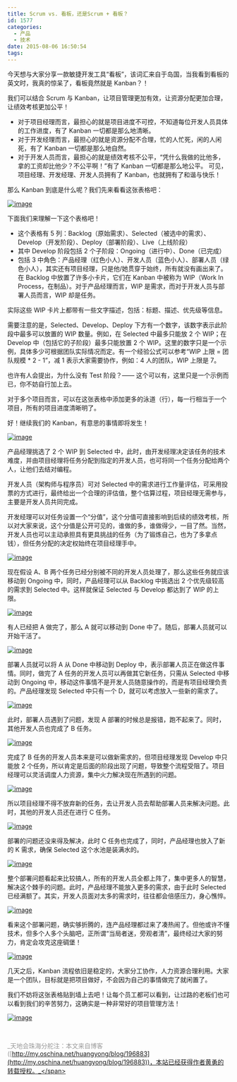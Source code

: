 ```yaml
---
title: Scrum vs. 看板，还是Scrum + 看板？
id: 1577
categories:
  - 产品
  - 技术
date: 2015-08-06 16:50:54
tags:
---
```


今天想与大家分享一款敏捷开发工具“看板”，该词汇来自于岛国，当我看到看板的英文时，我真的惊呆了，看板竟然就是 Kanban？！

我们可以结合 Scrum 与 Kanban，让项目管理更加有效，让资源分配更加合理，让绩效考核更加公平！

*   对于项目经理而言，最担心的就是项目进度不可控，不知道每位开发人员具体的工作进度，有了 Kanban 一切都是那么地清晰。
*   对于开发经理而言，最担心的就是资源分配不合理，忙的人忙死，闲的人闲死，有了 Kanban 一切都是那么地自然。
*   对于开发人员而言，最担心的就是绩效考核不公平，“凭什么我做的比他多，拿的工资却比他少？不公平啊！”有了 Kanban 一切都是那么地公平。
可见，项目经理、开发经理、开发人员拥有了 Kanban，也就拥有了和谐与快乐！

那么 Kanban 到底是什么呢？我们先来看看这张表格吧：

[![image](http://static.oschina.net/uploads/img/201401/29174145_opXT.png "image")](http://static.oschina.net/uploads/img/201401/29174145_opXT.png)

下面我们来理解一下这个表格吧！

*   这个表格有 5 列：Backlog（原始需求）、Selected（被选中的需求）、Develop（开发阶段）、Deploy（部署阶段）、Live（上线阶段）
*   其中 Develop 阶段包括 2 个子阶段：Ongoing（进行中）、Done（已完成）
*   包括 3 中角色：产品经理（红色小人）、开发人员（蓝色小人）、部署人员（绿色小人），其实还有项目经理，只是他/她贯穿于始终，所有就没有画出来了。
在 Backlog 中放置了许多小卡片，它们在 Kanban 中被称为 WIP（Work In Process，在制品）。对于产品经理而言，WIP 是需求，而对于开发人员与部署人员而言，WIP 却是任务。

实际这些 WIP 卡片上都带有一些文字描述，包括：标题、描述、优先级等信息。

需要注意的是，Selected、Develop、Deploy 下方有一个数字，该数字表示此阶段中最多可以放置的 WIP 数量。例如，在 Selected 中最多只能放 2 个 WIP；在 Develop 中（包括它的子阶段）最多只能放置 2 个 WIP。这里的数字只是一个示例，具体多少可根据团队实际情况而定。有一个经验公式可以参考“WIP 上限 = 团队规模 * 2 - 1”，减 1 表示大家需要协作，例如：4 人的团队，WIP 上限是 7。

也许有人会提出，为什么没有 Test 阶段？—— 这个可以有，这里只是一个示例而已，你不妨自行加上去。

对于多个项目而言，可以在这张表格中添加更多的泳道（行），每一行相当于一个项目，所有的项目进度清晰明了。

好！继续我们的 Kanban，有意思的事情即将发生！

[![image](http://static.oschina.net/uploads/img/201401/29174146_5Rfx.png "image")](http://static.oschina.net/uploads/img/201401/29174146_5Rfx.png)

产品经理挑选了 2 个 WIP 到 Selected 中，此时，由开发经理决定该任务的技术难度，并由项目经理将任务分配到指定的开发人员，也可将同一个任务分配给两个人，让他们去结对编程。

开发人员（架构师与程序员）可对 Selected 中的需求进行工作量评估，可采用投票的方式进行，最终给出一个合理的评估值，整个估算过程，项目经理无需参与，主要是开发人员共同完成。

开发经理可以对任务设置一个“分值”，这个分值可直接影响到后续的绩效考核，所以对大家来说，这个分值是公开可见的，谁做的多，谁做得少，一目了然。当然，开发人员也可以主动承担具有更具挑战的任务（为了锻炼自己，也为了多拿点钱），但任务分配的决定权始终在项目经理手中。

[![image](http://static.oschina.net/uploads/img/201401/29174146_I8nB.png "image")](http://static.oschina.net/uploads/img/201401/29174146_I8nB.png)

现在假设 A、B 两个任务已经分别被不同的开发人员处理了，那么这些任务就应该移动到 Ongoing 中，同时，产品经理可以从 Backlog 中挑选出 2 个优先级较高的需求到 Selected 中。这样就保证 Selected 与 Develop 都达到了 WIP 的上限。

[![image](http://static.oschina.net/uploads/img/201401/29174147_zwK8.png "image")](http://static.oschina.net/uploads/img/201401/29174147_zwK8.png)

有人已经把 A 做完了，那么 A 就可以移动到 Done 中了。随后，部署人员就可以开始干活了。

[![image](http://static.oschina.net/uploads/img/201401/29174147_6DBu.png "image")](http://static.oschina.net/uploads/img/201401/29174147_6DBu.png)

部署人员就可以将 A 从 Done 中移动到 Deploy 中，表示部署人员正在做这件事情。同时，做完了 A 任务的开发人员可以再做其它新任务，只需从 Selected 中移动到 Ongoing 中，移动这件事情不是开发人员随意操作的，而是有项目经理负责的。产品经理发现 Selected 中只有一个 D，就可以考虑放入一些新的需求了。

[![image](http://static.oschina.net/uploads/img/201401/29174147_6p0K.png "image")](http://static.oschina.net/uploads/img/201401/29174147_6p0K.png)

此时，部署人员遇到了问题，发现 A 部署的时候总是报错，跑不起来了。同时，其他开发人员也完成了 B 任务。

[![image](http://static.oschina.net/uploads/img/201401/29174148_tU06.png "image")](http://static.oschina.net/uploads/img/201401/29174148_tU06.png)

完成了 B 任务的开发人员本来是可以做新需求的，但项目经理发现 Develop 中只能放 2 个任务，所以肯定是后面的阶段出现了问题，导致整个流程受阻了。项目经理可以灵活调度人力资源，集中火力解决现在所遇到的问题。

[![image](http://static.oschina.net/uploads/img/201401/29174148_t0Cs.png "image")](http://static.oschina.net/uploads/img/201401/29174148_t0Cs.png)

所以项目经理不得不放弃新的任务，去让开发人员去帮助部署人员来解决问题。此时，其他的开发人员还在进行 C 任务。

[![image](http://static.oschina.net/uploads/img/201401/29174149_PPXY.png "image")](http://static.oschina.net/uploads/img/201401/29174149_PPXY.png)

部署的问题还没来得及解决，此时 C 任务也完成了，同时，产品经理也放入了新的 K 需求，确保 Selected 这个水池是装满水的。

[![image](http://static.oschina.net/uploads/img/201401/29174149_tnEr.png "image")](http://static.oschina.net/uploads/img/201401/29174149_tnEr.png)

整个部署问题看起来比较搞人，所有的开发人员全都上阵了，集中更多人的智慧，解决这个棘手的问题。此时，产品经理不能放入更多的需求，由于此时 Selected 已经满额了。其实，开发人员面对太多的需求时，往往都会倍感压力，身心憔悴。

[![image](http://static.oschina.net/uploads/img/201401/29174150_yecn.png "image")](http://static.oschina.net/uploads/img/201401/29174150_yecn.png)

看来这个部署问题，确实够折腾的，连产品经理都过来了凑热闹了。但他或许不懂技术，但多个人多个头脑吧，正所谓“当局者迷，旁观者清”，最终经过大家的努力，肯定会攻克这座碉堡！

[![image](http://static.oschina.net/uploads/img/201401/29174150_0Lhu.png "image")](http://static.oschina.net/uploads/img/201401/29174150_0Lhu.png)

几天之后，Kanban 流程依旧是稳定的，大家分工协作，人力资源合理利用。大家是一个团队，目标就是把项目做好，不会因为自己的事情做完了就闲置了。

我们不妨将这张表格贴到墙上去吧！让每个员工都可以看到，让过路的老板们也可以看到我们的辛苦努力，这确实是一种非常好的项目管理方法！

[![image](http://static.oschina.net/uploads/img/201401/29174151_36wa.png "image")](http://static.oschina.net/uploads/img/201401/29174151_36wa.png)

&nbsp;

<span style="color: #999999;">_天地会珠海分舵注：本文来自博客([http://my.oschina.net/huangyong/blog/196883](http://my.oschina.net/huangyong/blog/196883))，本站已经获得作者黄勇的转载授权。_</span>